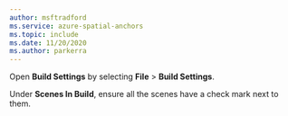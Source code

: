 ```yaml
---
author: msftradford
ms.service: azure-spatial-anchors
ms.topic: include
ms.date: 11/20/2020
ms.author: parkerra
---
```

Open **Build Settings** by selecting **File** > **Build Settings**.

Under **Scenes In Build**, ensure all the scenes have a check mark next to them.